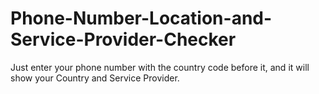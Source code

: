 # Phone-Number-Location-and-Service-Provider-Checker
Just enter your phone number with the country code before it, and it will show your Country and Service Provider.
